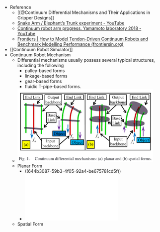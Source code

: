 - Reference
	- [[@Continuum Differential Mechanisms and Their Applications in Gripper Designs]]
	- [Snake Arm / Elephant’s Trunk experiment - YouTube](https://www.youtube.com/watch?v=EUEp-AfvvzE)
	- [Continuum robot arm progress. Yamamoto laboratory 2018 - YouTube](https://www.youtube.com/watch?v=iNtAn3t79fs)
	- [Frontiers | How to Model Tendon-Driven Continuum Robots and Benchmark Modelling Performance (frontiersin.org)](https://www.frontiersin.org/articles/10.3389/frobt.2020.630245/full)
- [[Continuum Robot Simulator]]
- Continuum Robot Mechanism
	- Differential mechanisms usually possess several typical structures, including the following
		- pulley-based forms
		- linkage-based forms
		- gear-based forms
		- fluidic T-pipe-based forms.
	- ![image.png](../assets/image_1680766945382_0.png)
	- Planar Form
		- ((644b3087-59b3-4f05-92a4-be675781cd5f))
		- ![08_Energy_02_Elastic_Strain_Energy.pdf](../assets/08_Energy_02_Elastic_Strain_Energy.pdf)
	- Spatial Form